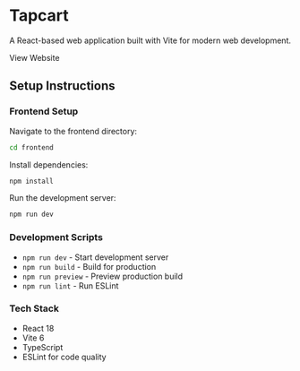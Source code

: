 # Tapcart

A React-based web application built with Vite for modern web development.

View Website

## Setup Instructions

### Frontend Setup

Navigate to the frontend directory:
```bash
cd frontend
```

Install dependencies:
```bash
npm install
```

Run the development server:
```bash
npm run dev
```

### Development Scripts

- `npm run dev` - Start development server
- `npm run build` - Build for production
- `npm run preview` - Preview production build
- `npm run lint` - Run ESLint

### Tech Stack

- React 18
- Vite 6
- TypeScript
- ESLint for code quality
